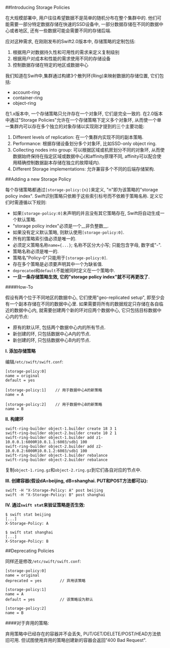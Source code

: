 ##Introducing Storage Policies

在大规模部署中, 用户往往希望数据不是简单的随机分布在整个集群中的.
他们可能需要一部分特定数据存储在快速的SSD设备中,
一部分数据存储在不同的数据中心或者地区,
还有一些数据可能会需要不同的存储后端.

应对这种需求, 在刚刚发布的Swift2.0版本中, 存储策略的定制包括:

1. 根据用户对数据持久性和可用性的需求来定义复制级别
2. 根据用户对成本和性能的需求使用不同的存储设备
3. 控制数据存储在特定的地区或数据中心

我们知道在Swift中,集群通过构建3个散列环(Ring)来映射数据的存储位置, 它们包括:

- account-ring
- container-ring
- object-ring

在1.x版本中, 一个存储策略只允许存在一个对象环, 它们是完全一致的.
在2.0版本中通过"Storage Policies"允许在一个存储策略下定义多个对象环,
从而使一个单一集群内可以存在多个独立的对象存储以实现刚才提到的三个主要功能:

1. Different levels of replication: 在一个集群内实现不同的副本策略.
2. Performance: 根据存储设备划分多个对象环, 比如SSD-only object ring.
3. Collecting nodes into group: 可以根据区域或机房划分不同的对象环, 从而使数据始终保持在指定区域或数据中心(和affinity原理不同, affinity可以配合使用精确控制数据副本存储在独立的故障域内).
4. Different Storage implementations: 允许兼容多个不同的后端存储架构.

##Adding a new Storage Policy

每个存储策略都通过`[storage-policy:{n}]`来定义, "n"即为该策略的"storage policy index".
Swift识别策略只依赖于这些索引标号而不依赖于策略名称. 定义它们时需遵循以下规则:

- 如果`[storage-policy:0]`未声明的并且没有其它策略存在, Swift将自动生成一个默认策略.
- "storage policy index"必须是一个__非负整数__.
- 如果没有定义默认策略, 则默认使用`[storage-policy:0]`.
- 所有的策略索引值必须是唯一的.
- 必须定义策略名称`name={...}`; 名称不区分大小写; 只能包含字母, 数字或"-".
- 策略名称必须是唯一的.
- 策略名"Policy-0"只能用于`[storage-policy:0]`.
- 存在多个策略是必须要声明其中一个为缺省值.
- `deprecated`和`default`不能被同时定义在一个策略中.
- __一旦一条存储策略生效, 它的"storage policy index"就不可再更改了.__

####How-To

假设有两个位于不同地区的数据中心, 它们使用"geo-replicated setup",
即至少会有一个副本存储在不同的数据中心里.
如果需要将所有的数据规定只存储在各自临近的数据中心内, 就需要创建两个新的环对应两个数据中心,
它只包括目标数据中心内的节点:

- 原有的默认环, 包括两个数据中心内的所有节点.
- 新创建的环, 只包括数据中心A内的节点.
- 新创建的环, 只包括数据中心B内的节点.

__Ⅰ. 添加存储策略__

编辑`/etc/swift/swift.conf`:

```
[storage-policy:0]
name = original
default = yes

[storage-policy:1]    // 用于数据中心A的新策略
name = A

[storage-policy:2]    // 用于数据中心B的新策略
name = B
```

__Ⅱ. 构建环__

```
swift-ring-builder object-1.builder create 18 3 1
swift-ring-builder object-2.builder create 10 2 1
swift-ring-builder object-1.builder add z1-10.0.0.1:6000R10.0.1.1:6003/sdb1 100
swift-ring-builder object-2.builder add z2-10.0.0.2:6000R10.0.1.2:6003/sdb1 100
swift-ring-builder object-1.builder rebalance
swift-ring-builder object-2.builder rebalance
```

复制`object-1.ring.gz`和`object-2.ring.gz`到它们各自对应的节点中.

__Ⅲ. 创建容器(假设dA=beijing, dB=shanghai. PUT和POST方法都可以):__

```
swift -H "X-Storage-Policy: A" post beijing
swift -H "X-Storage-Policy: B" post shanghai
```

__Ⅳ. 通过`swift stat`来验证策略是否生效:__

```
$ swift stat beijing
[...]
X-Storage-Policy: A

$ swift stat shanghai
[...]
X-Storage-Policy: B
```

##Deprecating Policies

同样还是修改`/etc/swift/swift.conf`:

```
[storage-policy:0]
name = original
deprecated = yes        // 弃用该策略

[storage-policy:1]
name = A
default = yes           // 该策略设为默认

[storage-policy:2]
name = B
```

####对于弃用的策略:

弃用策略中已经存在的容器并不会丢失, PUT/GET/DELETE/POST/HEAD方法依旧可用.
但试图使用弃用的策略创建新的容器会返回"400 Bad Request".
